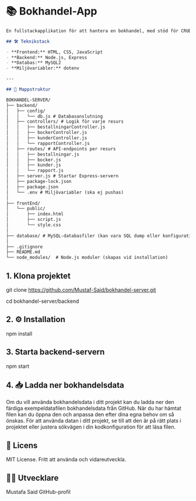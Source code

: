 
# 📚 Bokhandel-App
```markdown
En fullstackapplikation för att hantera en bokhandel, med stöd för CRUD-operationer på böcker, kunder, beställningar och rapporter. Backend är byggd med Express och MySQL2. Frontend är en enkel HTML/CSS/JS-baserad klient.

## 🛠️ Teknikstack

- **Frontend:** HTML, CSS, JavaScript
- **Backend:** Node.js, Express
- **Databas:** MySQL2
- **Miljövariabler:** dotenv

---

## 📁 Mappstruktur

BOKHANDEL-SERVER/
├── backend/
│   ├── config/
│   │   └── db.js # Databasanslutning
│   ├── controllers/ # Logik för varje resurs
│   │   ├── bestallningarController.js
│   │   ├── bockerController.js
│   │   ├── kunderController.js
│   │   └── rapportController.js
│   ├── routes/ # API-endpoints per resurs
│   │   ├── bestallningar.js
│   │   ├── bocker.js
│   │   ├── kunder.js
│   │   └── rapport.js
│   ├── server.js # Startar Express-servern
│   ├── package-lock.json
│   ├── package.json
│   └── .env # Miljövariabler (ska ej pushas)
│
├── frontEnd/
│   └── public/
│       ├── index.html
│       ├── script.js
│       └── style.css
│
├── database/ # MySQL-databasfiler (kan vara SQL dump eller konfigurationsfiler)
│
├── .gitignore
├── README.md
└── node_modules/  # Node.js moduler (skapas vid installation)

```

## 1. Klona projektet


git clone https://github.com/Mustaf-Said/bokhandel-server.git

cd bokhandel-server/backend

## 2. ⚙️ Installation

npm install

## 3. Starta backend-servern

npm start

## 4. 📥 Ladda ner bokhandelsdata

Om du vill använda bokhandelsdata i ditt projekt kan du ladda ner den färdiga exempeldatafilen bokhandelsdata från GitHub.
När du har hämtat filen kan du öppna den och anpassa den efter dina egna behov om så önskas.
För att använda datan i ditt projekt, se till att den är på rätt plats i projektet eller justera sökvägen i din kodkonfiguration för att läsa filen.

## 📄 Licens
MIT License. Fritt att använda och vidareutveckla.

## 👨‍💻 Utvecklare
Mustafa Said
GitHub-profil
